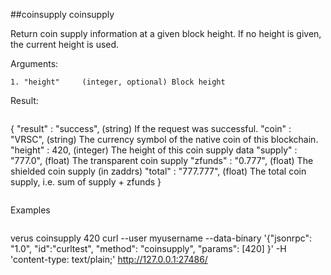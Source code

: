 ##coinsupply
coinsupply <height>

Return coin supply information at a given block height. If no height is given, the current height is used.

Arguments:
```
1. "height"     (integer, optional) Block height
```

Result:
```
```
{
  "result" : "success",         (string) If the request was successful.
  "coin" : "VRSC",              (string) The currency symbol of the native coin of this blockchain.
  "height" : 420,                 (integer) The height of this coin supply data
  "supply" : "777.0",           (float) The transparent coin supply
  "zfunds" : "0.777",           (float) The shielded coin supply (in zaddrs)
  "total" :  "777.777",         (float) The total coin supply, i.e. sum of supply + zfunds
}
```

```
Examples
```
```
verus coinsupply 420
curl --user myusername --data-binary '{"jsonrpc": "1.0", "id":"curltest", "method": "coinsupply", "params": [420] }' -H 'content-type: text/plain;' http://127.0.0.1:27486/
```
```
